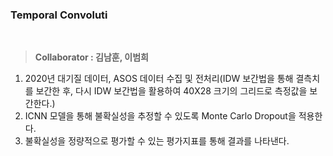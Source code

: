 ### Temporal Convoluti

<br />

> **Collaborator : 김남훈, 이범희**

1. 2020년 대기질 데이터, ASOS 데이터 수집 및 전처리(IDW 보간법을 통해 결측치를 보간한 후, 다시 IDW 보간법을 활용하여 40X28 크기의 그리드로 측정값을 보간한다.)
2. ICNN 모델을 통해 불확실성을 추정할 수 있도록 Monte Carlo Dropout을 적용한다.
3. 불확실성을 정량적으로 평가할 수 있는 평가지표를 통해 결과를 나타낸다.
